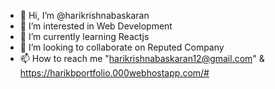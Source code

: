 - 👋 Hi, I’m @harikrishnabaskaran
- 👀 I’m interested in Web Development
- 🌱 I’m currently learning Reactjs
- 💞️ I’m looking to collaborate on Reputed Company
- 📫 How to reach me "harikrishnabaskaran12@gmail.com" & https://harikbportfolio.000webhostapp.com/#


